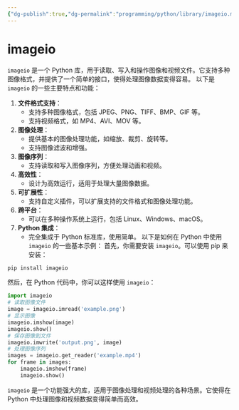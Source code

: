 ```yaml
---
{"dg-publish":true,"dg-permalink":"programming/python/library/imageio.md","permalink":"/programming/python/library/imageio.md/"}
---
```



# imageio

`imageio` 是一个 Python 库，用于读取、写入和操作图像和视频文件。它支持多种图像格式，并提供了一个简单的接口，使得处理图像数据变得容易。 以下是 `imageio` 的一些主要特点和功能：

1. **文件格式支持**：
   * 支持多种图像格式，包括 JPEG、PNG、TIFF、BMP、GIF 等。
   * 支持视频格式，如 MP4、AVI、MOV 等。
2. **图像处理**：
   * 提供基本的图像处理功能，如缩放、裁剪、旋转等。
   * 支持图像滤波和增强。
3. **图像序列**：
   * 支持读取和写入图像序列，方便处理动画和视频。
4. **高效性**：
   * 设计为高效运行，适用于处理大量图像数据。
5. **可扩展性**：
   * 支持自定义插件，可以扩展支持的文件格式和图像处理功能。
6. **跨平台**：
   * 可以在多种操作系统上运行，包括 Linux、Windows、macOS。
7. **Python 集成**：
   * 完全集成于 Python 标准库，使用简单。 以下是如何在 Python 中使用 `imageio` 的一些基本示例： 首先，你需要安装 `imageio`。可以使用 pip 来安装：

```bash
pip install imageio
```

然后，在 Python 代码中，你可以这样使用 `imageio`：

```python
import imageio
# 读取图像文件
image = imageio.imread('example.png')
# 显示图像
imageio.imshow(image)
imageio.show()
# 保存图像到文件
imageio.imwrite('output.png', image)
# 处理图像序列
images = imageio.get_reader('example.mp4')
for frame in images:
    imageio.imshow(frame)
    imageio.show()
```

`imageio` 是一个功能强大的库，适用于图像处理和视频处理的各种场景。它使得在 Python 中处理图像和视频数据变得简单而高效。